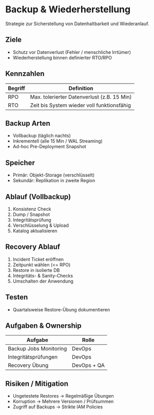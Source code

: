 # Backup & Wiederherstellung

Strategie zur Sicherstellung von Datenhaltbarkeit und Wiederanlauf.

## Ziele
- Schutz vor Datenverlust (Fehler / menschliche Irrtümer)
- Wiederherstellung binnen definierter RTO/RPO

## Kennzahlen
| Begriff | Definition |
|---------|------------|
| RPO | Max. tolerierter Datenverlust (z.B. 15 Min) |
| RTO | Zeit bis System wieder voll funktionsfähig | 

## Backup Arten
- Vollbackup (täglich nachts)
- Inkrementell (alle 15 Min / WAL Streaming)
- Ad-hoc Pre-Deployment Snapshot

## Speicher
- Primär: Objekt-Storage (verschlüsselt)
- Sekundär: Replikation in zweite Region

## Ablauf (Vollbackup)
1. Konsistenz Check
2. Dump / Snapshot
3. Integritätsprüfung
4. Verschlüsselung & Upload
5. Katalog aktualisieren

## Recovery Ablauf
1. Incident Ticket eröffnen
2. Zeitpunkt wählen (<= RPO)
3. Restore in isolierte DB
4. Integritäts- & Sanity-Checks
5. Umschalten der Anwendung

## Testen
- Quartalsweise Restore-Übung dokumentieren

## Aufgaben & Ownership
| Aufgabe | Rolle |
|---------|------|
| Backup Jobs Monitoring | DevOps |
| Integritätsprüfungen | DevOps |
| Recovery Übung | DevOps + QA |

## Risiken / Mitigation
- Ungetestete Restores → Regelmäßige Übungen
- Korruption → Mehrere Versionen / Prüfsummen
- Zugriff auf Backups → Strikte IAM Policies
